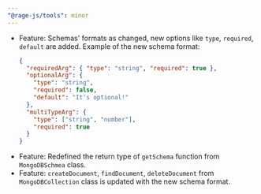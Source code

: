 ```yaml
---
"@rage-js/tools": minor
---
```


- Feature: Schemas' formats as changed, new options like `type`, `required`, `default` are added. Example of the new schema format:
  ```json
  {
    "requiredArg": { "type": "string", "required": true },
    "optionalArg": {
      "type": "string",
      "required": false,
      "default": "It's optional!"
    },
    "multiTypeArg": {
      "type": ["string", "number"],
      "required": true
    }
  }
  ```
- Feature: Redefined the return type of `getSchema` function from `MongoDBSchmea` class.
- Feature: `createDocument`, `findDocument`, `deleteDocument` from `MongoDBCollection` class is updated with the new schema format.
